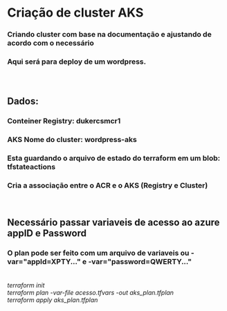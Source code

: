 # Criação de cluster AKS<br />

### Criando cluster com base na documentação e ajustando de acordo com o necessário<br />
### Aqui será para deploy de um wordpress.<br /><br /><br />
## Dados:<br />
### Conteiner Registry: <b>dukercsmcr1</b><br />
### AKS Nome do cluster: **wordpress-aks<br />**
### Esta guardando o arquivo de estado do terraform em um blob: **tfstateactions<br />**
### Cria a associação entre o ACR e o AKS (Registry e Cluster)<br />
<br />

## Necessário passar variaveis de acesso ao azure <b>appID</b> e **Password**<br />
### O plan pode ser feito com um arquivo de variaveis ou -var="appId=XPTY..." e -var="password=QWERTY..."<br /><br />
<i>terraform init</i><br />
<i>terraform plan -var-file acesso.tfvars -out aks_plan.tfplan <br />
terraform apply aks_plan.tfplan</i>
